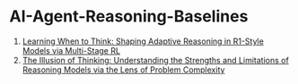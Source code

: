 # AI-Agent-Reasoning-Baselines
1. [Learning When to Think: Shaping Adaptive Reasoning in R1-Style Models via Multi-Stage RL](https://arxiv.org/pdf/2505.10832)
2. [The Illusion of Thinking: Understanding the Strengths and Limitations of Reasoning Models via the Lens of Problem Complexity](https://www.arxiv.org/pdf/2506.06941)
